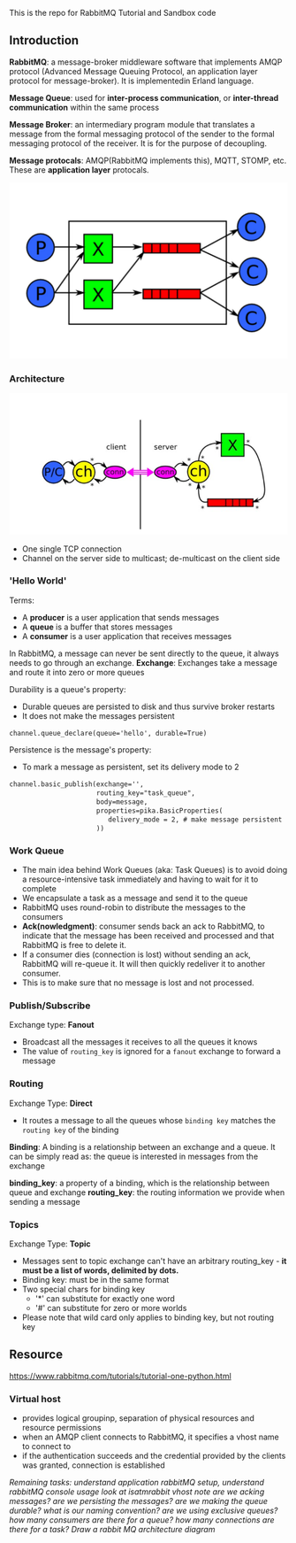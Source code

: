 This is the repo for RabbitMQ Tutorial and Sandbox code

## Introduction
__RabbitMQ__: a message-broker middleware software that implements AMQP protocol (Advanced Message Queuing Protocol, an application layer protocol for message-broker). It is implementedin Erland language.

__Message Queue__: used for __inter-process communication__, or __inter-thread communication__ within the same process

__Message Broker__: an intermediary program module that translates a message from the formal messaging protocol of the sender to the formal messaging protocol of the receiver. It is for the purpose of decoupling.

__Message protocals__: AMQP(RabbitMQ implements this), MQTT, STOMP, etc. These are __application layer__ protocals.

![alt text](https://github.com/ayaohsu/RabbitMQ-Learning/blob/master/bin/AMQP-diagram.png)

### Architecture
![alt text](https://github.com/ayaohsu/RabbitMQ-Learning/blob/master/bin/AMQP-architecture.jpg)
- One single TCP connection
- Channel on the server side to multicast; de-multicast on the client side

### 'Hello World'
Terms:
- A __producer__ is a user application that sends messages
- A __queue__ is a buffer that stores messages
- A __consumer__ is a user application that receives messages

In RabbitMQ, a message can never be sent directly to the queue, it always needs to go through an exchange.
__Exchange__: Exchanges take a message and route it into zero or more queues

Durability is a queue's property:
  - Durable queues are persisted to disk and thus survive broker restarts
  - It does not make the messages persistent
```
channel.queue_declare(queue='hello', durable=True)
```

Persistence is the message's property:
  - To mark a message as persistent, set its delivery mode to 2
```
channel.basic_publish(exchange='',
                      routing_key="task_queue",
                      body=message,
                      properties=pika.BasicProperties(
                         delivery_mode = 2, # make message persistent
                      ))
```

### Work Queue
- The main idea behind Work Queues (aka: Task Queues) is to avoid doing a resource-intensive task immediately and having to wait for it to complete
- We encapsulate a task as a message and send it to the queue
- RabbitMQ uses round-robin to distribute the messages to the consumers
- __Ack(nowledgment)__: consumer sends back an ack to RabbitMQ, to indicate that the message has been received and processed and that RabbitMQ is free to delete it.
- If a consumer dies (connection is lost) without sending an ack, RabbitMQ will re-queue it. It will then quickly redeliver it to another consumer.
- This is to make sure that no message is lost and not processed.

### Publish/Subscribe
Exchange type: __Fanout__
  - Broadcast all the messages it receives to all the queues it knows
  - The value of `routing_key` is ignored for a `fanout` exchange to forward a message

### Routing
Exchange Type: __Direct__
- It routes a message to all the queues whose `binding key` matches the `routing key` of the binding

__Binding__: A binding is a relationship between an exchange and a queue. It can be simply read as: the queue is interested in messages from the exchange

__binding_key__: a property of a binding, which is the relationship between queue and exchange 
__routing_key__: the routing information we provide when sending a message

### Topics
Exchange Type: __Topic__
- Messages sent to topic exchange can't have an arbitrary routing_key - __it must be a list of words, delimited by dots.__
- Binding key: must be in the same format
- Two special chars for binding key
  - '*' can substitute for exactly one word
  - '#' can substitute for zero or more worlds
- Please note that wild card only applies to binding key, but not routing key

## Resource
https://www.rabbitmq.com/tutorials/tutorial-one-python.html


### Virtual host
- provides logical groupinp, separation of physical resources and resource permissions
- when an AMQP client connects to RabbitMQ, it specifies a vhost name to connect to
- if the authentication succeeds and the credential provided by the clients was granted, connection is established

_Remaining tasks: understand application rabbitMQ setup, understand rabbitMQ console usage
look at isatmrabbit
vhost note
are we acking messages?
are we persisting the messages?
are we making the queue durable?
what is our naming convention?
are we using exclusive queues?
how many consumers are there for a queue?
how many connections are there for a task?
Draw a rabbit MQ architecture diagram_
